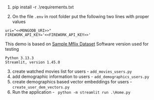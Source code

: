 1. pip install -r .\requirements.txt

2.  On the file `.env` in root folder put the following two lines with proper values 

```
uri="<<MONGODB_URI>>"
FIREWORK_API_KEY='<<FIREWORK_API_KEY>>'
```
This demo is based on [Sample Mflix Dataset](https://www.mongodb.com/docs/atlas/sample-data/sample-mflix/) 
Software version used for testing
```
Python 3.13.3
Streamlit, version 1.45.0
```

3. create watched movies list for users - `add_movies_users.py`
4. add demographic information to users - `add_demographics_users.py`
5. create demographics based vector embeddings for users - `create_user_dem_vectors.py`
6. Run the application - ` python -m streamlit run .\Home.py`
